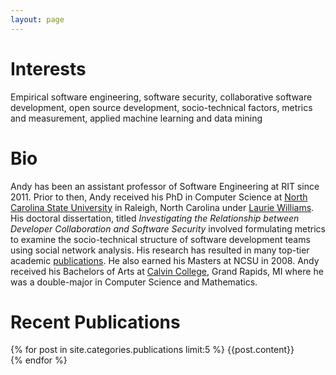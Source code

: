 ```yaml
---
layout: page
---
```

# Interests

Empirical software engineering,
software security,
collaborative software development,
open source development,
socio-technical factors,
metrics and measurement,
applied machine learning and data mining

# Bio
Andy has been an assistant professor of Software Engineering at RIT since 2011. Prior to then, Andy received his PhD in Computer Science at <a href="http://csc.ncsu.edu">North Carolina State University</a> in Raleigh, North Carolina under <a href="http://collaboration.csc.ncsu.edu/laurie">Laurie Williams</a>. His doctoral dissertation, titled <em>Investigating the Relationship between Developer Collaboration and Software Security</em> involved formulating metrics to examine the socio-technical structure of software development teams using social network analysis. His research has resulted in many top-tier academic <a href="publications.php">publications</a>. He also earned his Masters at NCSU in 2008. Andy received his Bachelors of Arts at <a href="http://cs.calvin.edu/">Calvin College</a>, Grand Rapids, MI where he was a double-major in Computer Science and Mathematics.

# Recent Publications
<div id="pubspage">
<div id="pubs">
{% for post in site.categories.publications limit:5 %}
{{post.content}}
<div class="pubdivider"></div>
{% endfor %}
</div>
</div>


